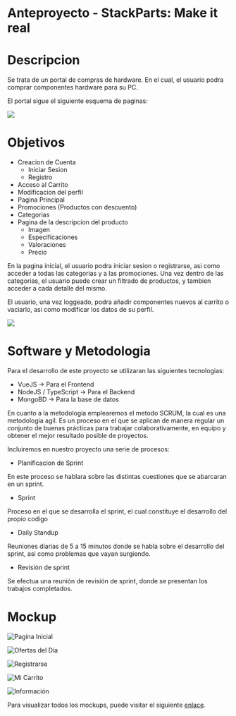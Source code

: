 # Anteproyecto - StackParts: Make it real

# Descripcion

Se trata de un portal de compras de hardware. En el cual, el usuario podra comprar componentes hardware para su PC.

El portal sigue el siguiente esquema de paginas:

![](./Images/EsquemaGeneral.png)

# Objetivos

* Creacion de Cuenta
  * Iniciar Sesion
  * Registro
* Acceso al Carrito
* Modificacion del perfil
* Pagina Principal
* Promociones (Productos con descuento)
* Categorias
* Pagina de la descripcion del producto
  * Imagen
  * Especificaciones
  * Valoraciones
  * Precio

En la pagina inicial, el usuario podra iniciar sesion o registrarse, asi como acceder a todas las categorias y a las promociones. Una vez dentro de las categorias, el usuario puede crear un filtrado de productos, y tambien acceder a cada detalle del mismo. 

El usuario, una vez loggeado, podra añadir componentes nuevos al carrito o vaciarlo, asi como modificar los datos de su perfil.

![](./Images/Esquema.png)

# Software y Metodologia

Para el desarrollo de este proyecto se utilizaran las siguientes tecnologias:

* VueJS -> Para el Frontend
* NodeJS / TypeScript -> Para el Backend
* MongoBD -> Para la base de datos

En cuanto a la metodologia emplearemos el metodo SCRUM, la cual es una metodologia agil. Es un proceso en el que se aplican de manera regular un conjunto de buenas prácticas para trabajar colaborativamente, en equipo y obtener el mejor resultado posible de proyectos.

Incluiremos en nuestro proyecto una serie de procesos:

* Planificacion de Sprint

En este proceso se hablara sobre las distintas cuestiones que se abarcaran en un sprint.

* Sprint

Proceso en el que se desarrolla el sprint, el cual constituye el desarrollo del propio codigo

* Daily Standup

Reuniones diarias de 5 a 15 minutos donde se habla sobre el desarrollo del sprint, asi como problemas que vayan surgiendo.

* Revisión de sprint

Se efectua una reunión de revisión de sprint, donde se presentan los trabajos completados.

# Mockup

![Pagina Inicial](./Images/Mockups/Pagina_Inicial.png)

![Ofertas del Dia](./Images/Mockups/Ofertas_del_Dia.png)

![Registrarse](./Images/Mockups/Registrarse.png)

![Mi Carrito](./Images/Mockups/Mi_Carrito.png)

![Información](./Images/Mockups/Informacion.png)

Para visualizar todos los mockups, puede visitar el siguiente [enlace](https://www.figma.com/proto/vAUNbIljtyyt0SGJGU0g5f/Stack-Parts-Prototype?page-id=0%3A1&node-id=7%3A2&viewport=241%2C48%2C0.23&scaling=scale-down&starting-point-node-id=7%3A2&show-proto-sidebar=1).